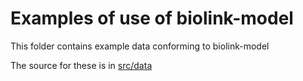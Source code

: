# Examples of use of biolink-model

This folder contains example data conforming to biolink-model

The source for these is in [src/data](../src/data/examples)